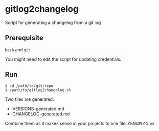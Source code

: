 # gitlog2changelog

Script for generating a changelog from a git log

## Prerequisite

`bash` and `git`

You might need to edit the script for updating credentials.

## Run

```
$ cd /path/to/git/repo
$ /path/to/gitlog2changelog.sh
```

Two files are generated:

* VERSIONS-generated.md
* CHANGELOG-generated.md

Combine them as it makes sense in your projects to one file: `CHANGELOG.md`
